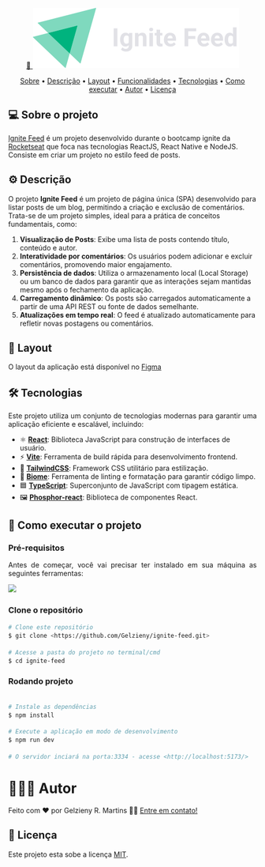 <p align="center">
  <a href="#">
    🔗 <img src="https://raw.githubusercontent.com/Gelzieny/ignite-feed/0dfcedd6a2491cbb67e3e44e5e93110b70f0c1cd/.github/img/logo.svg"  alt="Logo Ignite Feed" />
  </a>
</p>

<p align="center">
 <a href="#-sobre-o-projeto">Sobre</a> •
 <a href="#-descricao">Descrição</a> •
 <a href="#-layout">Layout</a> • 
 <a href="#-funcionalidades">Funcionalidades</a> • 
 <a href="#-tecnologias">Tecnologias</a> • 
 <a href="#-como-executar-o-projeto">Como executar</a> • 
 <a href="#-autor">Autor</a> • 
 <a href="#user-content--licença">Licença</a>
</p>

## 💻 Sobre o projeto

<p align="justify">

[Ignite Feed](https://ignite-feed-nine-omega.vercel.app/) é um projeto desenvolvido durante o bootcamp ignite da [Rocketseat](https://www.rocketseat.com.br/) que foca nas tecnologias ReactJS, React Native e NodeJS. Consiste em criar um projeto no estilo feed de posts.

</p>

## ⚙️ Descrição

<p align="justify">

O projeto **Ignite Feed** é um projeto de página única (SPA) desenvolvido para listar posts de um blog, permitindo a criação e exclusão de comentários. Trata-se de um projeto simples, ideal para a prática de conceitos fundamentais, como:
</p>

1. **Visualização de Posts**: Exibe uma lista de posts contendo título, conteúdo e autor.
2. **Interatividade por comentários**: Os usuários podem adicionar e excluir comentários, promovendo maior engajamento.
3. **Persistência de dados**: Utiliza o armazenamento local (Local Storage) ou um banco de dados para garantir que as interações sejam mantidas mesmo após o fechamento da aplicação.
4. **Carregamento dinâmico**: Os posts são carregados automaticamente a partir de uma API REST ou fonte de dados semelhante.
5. **Atualizações em tempo real**: O feed é atualizado automaticamente para refletir novas postagens ou comentários.


## 🎨 Layout

O layout da aplicação está disponível no [Figma](<https://www.figma.com/design/9O3YzNAXfS3D9QAGNbQovZ/Ignite-Feed-(Community)-(Copy)?node-id=1-35&t=zFoynTXXTFI6dWKM-0>)

## 🛠 Tecnologias

<p align="justify">Este projeto utiliza um conjunto de tecnologias modernas para garantir uma aplicação eficiente e escalável, incluindo:</p>

- ⚛️ **[React](https://reactjs.org/)**: Biblioteca JavaScript para construção de interfaces de usuário.
- ⚡ **[Vite](https://vitejs.dev/)**: Ferramenta de build rápida para desenvolvimento frontend.
- 🎨 **[TailwindCSS](https://tailwindcss.com/)**: Framework CSS utilitário para estilização.
- 🌱 **[Biome](https://biomejs.dev/)**: Ferramenta de linting e formatação para garantir código limpo.
- 🟦 **[TypeScript](https://www.typescriptlang.org/)**: Superconjunto de JavaScript com tipagem estática.
- 🖼️ **[Phosphor-react](https://phosphoricons.com/)**: Biblioteca de componentes React.

## 🚀 Como executar o projeto

### Pré-requisitos

<p align="justify">Antes de começar, você vai precisar ter instalado em sua máquina as seguintes ferramentas:</p>

<a href="https://skillicons.dev">
  <img src="https://skillicons.dev/icons?i=git,nodejs,react,vscode" />
</a>

### Clone o repositório

```bash
# Clone este repositório
$ git clone <https://github.com/Gelzieny/ignite-feed.git>

# Acesse a pasta do projeto no terminal/cmd
$ cd ignite-feed
```

### Rodando projeto

```bash

# Instale as dependências
$ npm install

# Execute a aplicação em modo de desenvolvimento
$ npm run dev

# O servidor inciará na porta:3334 - acesse <http://localhost:5173/>
```

# 🧑🏻‍💻 Autor

Feito com ❤️ por Gelzieny R. Martins 👋🏽 [Entre em contato!](https://www.linkedin.com/in/gelzieny-r-martins-180551106/)

## 📝 Licença

Este projeto esta sobe a licença [MIT](./LICENSE).
